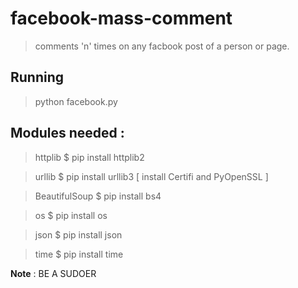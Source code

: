 # facebook-mass-comment

> comments 'n' times on any facbook post of a person or page.

## Running 

> python facebook.py

## Modules needed :

> httplib          $ pip install httplib2

> urllib           $ pip install urllib3 [ install Certifi and PyOpenSSL ]

> BeautifulSoup    $ pip install bs4

> os               $ pip install os

> json             $ pip install json

> time             $ pip install time


__Note__ : BE A SUDOER


